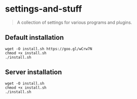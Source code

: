 # settings-and-stuff
> A collection of settings for various programs and plugins.

## Default installation

```
wget -O install.sh https://goo.gl/wCrw7N
chmod +x install.sh
./install.sh
```

## Server installation
```
wget -O install.sh 
chmod +x install.sh
./install.sh
```
